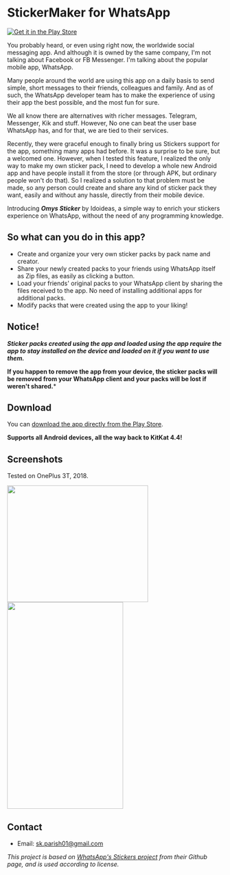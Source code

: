 # StickerMaker for WhatsApp

[![Get it in the Play Store](https://play-lh.googleusercontent.com/YaSdjpcg5NaPe7wYF57h3hS6U42JLj2rZbpvKLawu3mJQ4OWKty4O7hCJJgmZ50aqj4=w720-h310-rw)](https://play.google.com/store/apps/details?id=com.omys.stickerapp)

You probably heard, or even using right now, the worldwide social messaging app. And although it is owned by the same company, I'm not talking about Facebook or FB Messenger. I'm talking about the popular mobile app, WhatsApp.

Many people around the world are using this app on a daily basis to send simple, short messages to their friends, colleagues and family. And as of such, the WhatsApp developer team has to make the experience of using their app the best possible, and the most fun for sure.

We all know there are alternatives with richer messages. Telegram, Messenger, Kik and stuff. However, No one can beat the user base WhatsApp has, and for that, we are tied to their services.

Recently, they were graceful enough to finally bring us Stickers support for the app, something many apps had before. It was a surprise to be sure, but a welcomed one. However, when I tested this feature, I realized the only way to make my own sticker pack, I need to develop a whole new Android app and have people install it from the store (or through APK, but ordinary people won't do that). So I realized a solution to that problem must be made, so any person could create and share any kind of sticker pack they want, easily and without any hassle, directly from their mobile device.

Introducing ***Omys Sticker*** by Idoideas, a simple way to enrich your stickers experience on WhatsApp, without the need of any programming knowledge.

## So what can you do in this app?

* Create and organize your very own sticker packs by pack name and creator.
* Share your newly created packs to your friends using WhatsApp itself as Zip files, as easily as clicking a button.
* Load your friends' original packs to your WhatsApp client by sharing the files received to the app. No need of installing additional apps for additional packs.
* Modify packs that were created using the app to your liking!

## Notice!

***Sticker packs created using the app and loaded using the app require the app to stay installed on the device and loaded on it if you want to use them.***

**If you happen to remove the app from your device, the sticker packs will be removed from your WhatsApp client and your packs will be lost if weren't shared.***

## Download

You can [download the app directly from the Play Store](https://play.google.com/store/apps/details?id=com.omys.stickerapp).

**Supports all Android devices, all the way back to KitKat 4.4!**


## Screenshots

Tested on OnePlus 3T, 2018.

<img src="https://play-lh.googleusercontent.com/XV8Bo_71E-eiMv640Gl4IL2j12G_mR0BQfPv71lYNX5jRpgIMN4IFUIzTsNMupyuvA=w720-h310-rw" width="328" height="271">

<img src="https://play-lh.googleusercontent.com/YaSdjpcg5NaPe7wYF57h3hS6U42JLj2rZbpvKLawu3mJQ4OWKty4O7hCJJgmZ50aqj4=w720-h310-rw" width="270" height="480">

## Contact

* Email: sk.parish01@gmail.com


*This project is based on [WhatsApp's Stickers project](https://github.com/whatsapp/stickers) from their Github page, and is used according to license.*
